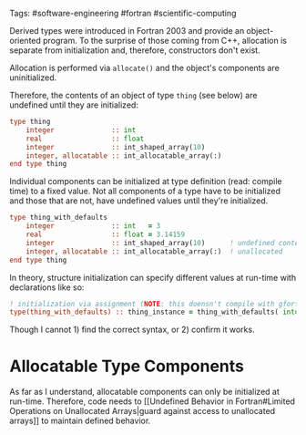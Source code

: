 Tags: #software-engineering #fortran #scientific-computing 

Derived types were introduced in Fortran 2003 and provide an object-oriented program.  To the surprise of those coming from C++, allocation is separate from initialization and, therefore, constructors don't exist. 

Allocation is performed via `allocate()` and the object's components are uninitialized.  

Therefore, the contents of an object of type `thing` (see below) are undefined until they are initialized:
```fortran
type thing
    integer              :: int
    real                 :: float
    integer              :: int_shaped_array(10)
    integer, allocatable :: int_allocatable_array(:)
end type thing
```

Individual components can be initialized at type definition (read: compile time) to a fixed value.  Not all components of a type have to be initialized and those that are not, have undefined values until they're initialized.

```fortran
type thing_with_defaults
    integer              :: int   = 3
    real                 :: float = 3.14159
    integer              :: int_shaped_array(10)      ! undefined contents
    integer, allocatable :: int_allocatable_array(:)  ! unallocated
end type thing
```

In theory, structure initialization can specify different values at run-time with declarations like so:

```fortran
! initialization via assignment (NOTE: this doensn't compile with gfortran 9.3).
type(thing_with_defaults) :: thing_instance = thing_with_defaults( int=9 )
```

Though I cannot 1) find the correct syntax, or 2) confirm it works.

# Allocatable Type Components
As far as I understand, allocatable components can only be initialized at run-time.  Therefore, code needs to [[Undefined Behavior in Fortran#Limited Operations on Unallocated Arrays|guard against access to unallocated arrays]] to maintain defined behavior.